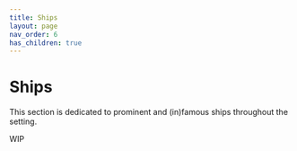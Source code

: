 ```yaml
---
title: Ships
layout: page
nav_order: 6
has_children: true
---
```


# Ships
This section is dedicated to prominent and (in)famous ships throughout the setting.

WIP
